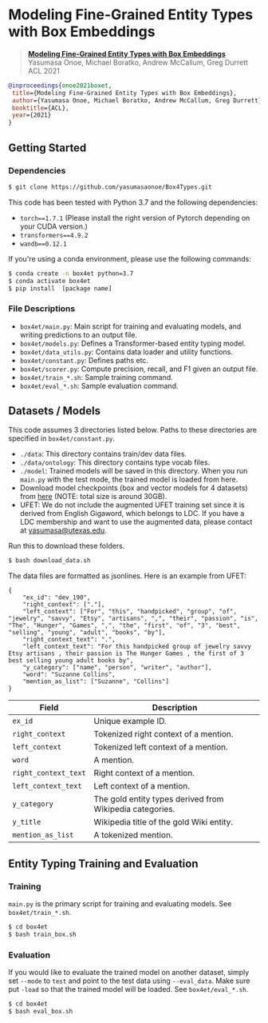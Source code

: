 # Modeling Fine-Grained Entity Types with Box Embeddings

> [**Modeling Fine-Grained Entity Types with Box Embeddings**](https://arxiv.org/pdf/2101.00345.pdf)<br/>
> Yasumasa Onoe, Michael Boratko, Andrew McCallum, Greg Durrett<br/>
> ACL 2021

```bibtex
@inproceedings{onoe2021boxet,
 title={Modeling Fine-Grained Entity Types with Box Embeddings},
 author={Yasumasa Onoe, Michael Boratko, Andrew McCallum, Greg Durrett},
 booktitle={ACL},
 year={2021}
}
```

## Getting Started 

### Dependencies

```bash
$ git clone https://github.com/yasumasaonoe/Box4Types.git
```

This code has been tested with Python 3.7 and the following dependencies:

- `torch==1.7.1` (Please install the right version of Pytorch depending on your CUDA version.)
- `transformers==4.9.2`
- `wandb==0.12.1`

If you're using a conda environment, please use the following commands:

```bash
$ conda create -n box4et python=3.7
$ conda activate box4et
$ pip install  [package name]
```

### File Descriptions

- `box4et/main.py`: Main script for training and evaluating models, and writing predictions to an output file.
- `box4et/models.py`: Defines a Transformer-based entity typing model.
- `box4et/data_utils.py`: Contains data loader and utility functions.
- `box4et/constant.py`: Defines paths etc.
- `box4et/scorer.py`: Compute precision, recall, and F1 given an output file.
- `box4et/train_*.sh`: Sample training command.
- `box4et/eval_*.sh`: Sample evaluation command.

## Datasets / Models

This code assumes 3 directories listed below. Paths to these directories are specified in `box4et/constant.py`.
- `./data`: This directory contains train/dev data files.
- `./data/ontology`: This directory contains type vocab files. 
- `./model`: Trained models will be saved in this directory. When you run `main.py` with the test mode, the trained model is loaded from here.
- Download model checkpoints (box and vector models for 4 datasets) from [here](https://drive.google.com/file/d/1K2rKHw3bzwp-aHM--zVtKH56Q8ilyAs-/view?usp=sharing) (NOTE: total size is around 30GB). 
- UFET: We do not include the augmented UFET training set since it is derived from English Gigaword, which belongs to LDC. If you have a LDC membership and want to use the augmented data, please contact at <yasumasa@utexas.edu>.

Run this to download these folders.
```bash
$ bash download_data.sh
```




The data files are formatted as jsonlines. Here is an example from UFET:
```
{
    "ex_id": "dev_190", 
    "right_context": ["."], 
    "left_context": ["For", "this", "handpicked", "group", "of", "jewelry", "savvy", "Etsy", "artisans", ",", "their", "passion", "is", "The", "Hunger", "Games", ",", "the", "first", "of", "3", "best", "selling", "young", "adult", "books", "by"], 
    "right_context_text": ".", 
    "left_context_text": "For this handpicked group of jewelry savvy Etsy artisans , their passion is The Hunger Games , the first of 3 best selling young adult books by",
    "y_category": ["name", "person", "writer", "author"],
    "word": "Suzanne Collins", 
    "mention_as_list": ["Suzanne", "Collins"]
}

```

| Field                     | Description                                                                              |
|---------------------------|------------------------------------------------------------------------------------------|
| `ex_id`                   | Unique example ID.                                                                       |
| `right_context`           | Tokenized right context of a mention.                                                    |
| `left_context`            | Tokenized left context of a mention.                                                     |
| `word`                    | A mention.                                                                               |
| `right_context_text`      | Right context of a mention.                                                              |
| `left_context_text`       | Left context of a mention.                                                               |
| `y_category`              | The gold entity types derived from Wikipedia categories.                                 |
| `y_title`                 | Wikipedia title of the gold Wiki entity.                                                 |
| `mention_as_list`         | A tokenized mention.                                                                     |


## Entity Typing Training and Evaluation

### Training

`main.py` is the primary script for training and evaluating models. See `box4et/train_*.sh`.

```bash
$ cd box4et
$ bash train_box.sh
```

### Evaluation

If you would like to evaluate the trained model on another dataset, simply set `--mode` to `test` and point to the test data using `--eval_data`. Make sure put `-load` so that the trained model will be loaded. See `box4et/eval_*.sh`.

```bash
$ cd box4et
$ bash eval_box.sh
```